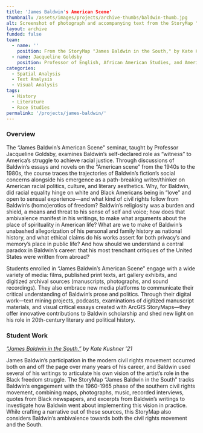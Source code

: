 ```yaml
---
title: 'James Baldwin's American Scene'
thumbnail: /assets/images/projects/archive-thumbs/baldwin-thumb.jpg
alt: Screenshot of photograph and accompanying text from the StoryMap "James Baldwin in the South," by Kate Kushner '21
layout: archive
funded: false
team:
  - name: ''
    position: From the StoryMap "James Baldwin in the South," by Kate Kushner '21
  - name: Jacqueline Goldsby
    position: Professor of English, African American Studies, and American Studies
categories:
  - Spatial Analysis
  - Text Analysis
  - Visual Analysis
tags:
  - History
  - Literature
  - Race Studies
permalink: '/projects/james-baldwin/'
---
```


### Overview
The “James Baldwin’s American Scene" seminar, taught by Professor Jacqueline Goldsby, examines Baldwin’s self-declared role as “witness” to America’s struggle to achieve racial justice. Through discussions of Baldwin’s essays and novels on the “American scene” from the 1940s to the 1980s, the course traces the trajectories of Baldwin’s fiction’s social concerns alongside his emergence as a path-breaking writer/thinker on American racial politics, culture, and literary aesthetics. Why, for Baldwin, did racial equality hinge on white and Black Americans being in “love” and open to sensual experience—and what kind of civil rights follow from Baldwin’s (homo)erotics of freedom? Baldwin’s religiosity was a burden and shield, a means and threat to his sense of self and voice; how does that ambivalence manifest in his writings, to make what arguments about the place of spirituality in American life? What are we to make of Baldwin’s unabashed allegorization of his personal and family history as national history, and what ethical claims do his works assert for both privacy’s and memory’s place in public life? And how should we understand a central paradox in Baldwin’s career: that his most trenchant critiques of the United States were written from abroad?

Students enrolled in “James Baldwin’s American Scene” engage with a wide variety of media: films, published print texts, art gallery exhibits, and digitized archival sources (manuscripts, photographs, and sound recordings). They also embrace new media platforms to communicate their critical understanding of Baldwin’s prose and politics. Through their digital work—text mining projects, podcasts, examinations of digitized manuscript materials, and visual critical essays created with ArcGIS StoryMaps—they offer innovative contributions to Baldwin scholarship and shed new light on his role in 20th-century literary and political history. 
<br />

### Student Work
<em><a href='https://www.arcgis.com/apps/Cascade/index.html?appid=e780159fad0142e995eabce6a73949fe' target='_blank'>“James Baldwin in the South,”</a> by Kate Kushner ’21</em>

James Baldwin’s participation in the modern civil rights movement occurred both on and off the page over many years of his career, and Baldwin used several of his writings to articulate his own vision of the artist’s role in the Black freedom struggle. The StoryMap “James Baldwin in the South” tracks Baldwin’s engagement with the 1960-1965 phase of the southern civil rights movement, combining maps, photographs, music, recorded interviews, quotes from Black newspapers, and excerpts from Baldwin’s writings to investigate how Baldwin went about implementing this vision in practice. While crafting a narrative out of these sources, this StoryMap also considers Baldwin’s ambivalence towards both the civil rights movement and the South.
<br />
